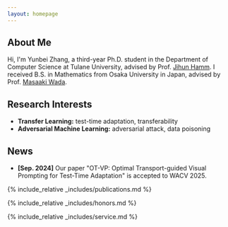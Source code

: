 ```yaml
---
layout: homepage
---
```


## About Me

Hi, I'm Yunbei Zhang, a third-year Ph.D. student in the Department of Computer Science at Tulane University, advised by Prof. [Jihun Hamm](https://www.cs.tulane.edu/~jhamm3/). I received B.S. in Mathematics from Osaka University in Japan, advised by Prof. [Masaaki Wada](http://www4.math.sci.osaka-u.ac.jp/~wada/index.html).

## Research Interests

- **Transfer Learning:** test-time adaptation, transferability
- **Adversarial Machine Learning:** adversarial attack, data poisoning

## News

- **[Sep. 2024]** Our paper "OT-VP: Optimal Transport-guided Visual Prompting for Test-Time Adaptation" is accepted to WACV 2025.


{% include_relative _includes/publications.md %}

{% include_relative _includes/honors.md %}

{% include_relative _includes/service.md %}